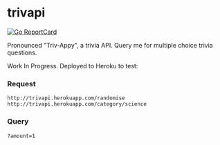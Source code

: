 # trivapi

[![Go ReportCard](http://goreportcard.com/badge/daio-io/trivapi)](http://goreportcard.com/report/daio-io/trivapi)

Pronounced "Triv-Appy", a trivia API. Query me for multiple choice trivia questions.

Work In Progress. Deployed to Heroku to test:

### Request

    http://trivapi.herokuapp.com/randomise
    http://trivapi.herokuapp.com/category/science

### Query

    ?amount=1
